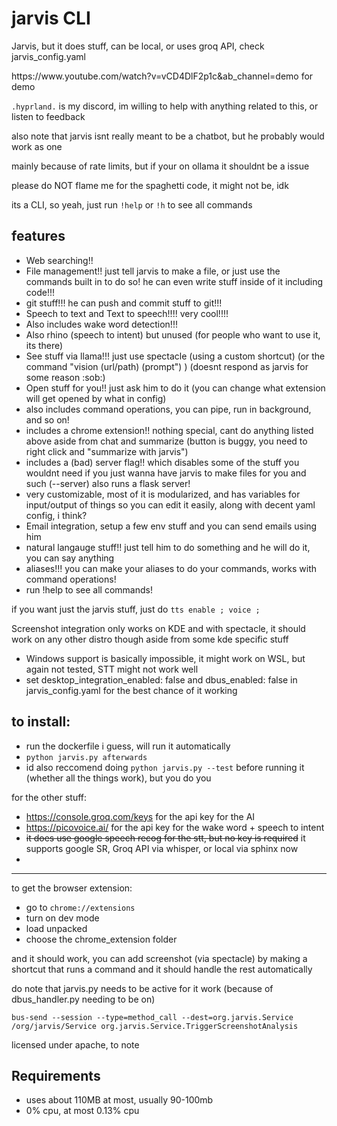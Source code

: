 <h1>jarvis CLI</h1>

<p>Jarvis, but it does stuff, can be local, or uses groq API, check jarvis_config.yaml</p>
https://www.youtube.com/watch?v=vCD4DlF2p1c&ab_channel=demo for demo
<p><code>.hyprland.</code> is my discord, im willing to help with anything related to this, or listen to feedback <p>
<p>also note that jarvis isnt really meant to be a chatbot, but he probably would work as one</p>
<p>mainly because of rate limits, but if your on ollama it shouldnt be a issue</p>

<p>please do NOT flame me for the spaghetti code, it might not be, idk</p>

<p>its a CLI, so yeah, just run <code>!help</code> or <code>!h</code> to see all commands</p>

<h2>features</h2>
<ul>
  <li>Web searching!!</li>
  <li>File management!! just tell jarvis to make a file, or just use the commands built in to do so! he can even write stuff inside of it including code!!!</li>
  <li>git stuff!!! he can push and commit stuff to git!!!</li>
  <li>Speech to text and Text to speech!!!! very cool!!!!</li>
  <li>Also includes wake word detection!!!</li>
  <li>Also rhino (speech to intent) but unused (for people who want to use it, its there)</li>
  <li>See stuff via llama!!! just use spectacle (using a custom shortcut) (or the command "vision (url/path) (prompt") ) (doesnt respond as jarvis for some reason :sob:)</li>
  <li>Open stuff for you!! just ask him to do it (you can change what extension will get opened by what in config)</li>
  <li>also includes command operations, you can pipe, run in background, and so on!</li>
  <li>includes a chrome extension!! nothing special, cant do anything listed above aside from chat and summarize (button is buggy, you need to right click and "summarize with jarvis")</li>
  <li>includes a (bad) server flag!! which disables some of the stuff you wouldnt need if you just wanna have jarvis to make files for you and such (--server) also runs a flask server!</li>
  <li>very customizable, most of it is modularized, and has variables for input/output of things so you can edit it easily, along with decent yaml config, i think?</li>
  <li>Email integration, setup a few env stuff and you can send emails using him</li>
  <li>natural langauge stuff!! just tell him to do something and he will do it, you can say anything</li>
  <li>aliases!!! you can make your aliases to do your commands, works with command operations!</li>
  <li>run !help to see all commands!</li>
</ul>

<p>if you want just the jarvis stuff, just do <code>tts enable ; voice ;</code></p>

<p>Screenshot integration only works on KDE and with spectacle, it should work on any other distro though aside from some kde specific stuff</p>
<ul>
  <li>Windows support is basically impossible, it might work on WSL, but again not tested, STT might not work well</li>
 <li>set desktop_integration_enabled: false and dbus_enabled: false in jarvis_config.yaml for the best chance of it working</li>
</ul>

<h2>to install:</h2>
<ul>
  <li> run the dockerfile i guess, will run it automatically</li>
  <li><code>python jarvis.py afterwards</code></li>
  <li>id also reccomend doing <code>python jarvis.py --test</code> before running it (whether all the things work), but you do you</li>
</ul>

<p>for the other stuff:</p>
<ul>
  <li><a href="https://console.groq.com/keys">https://console.groq.com/keys</a> for the api key for the AI </li>
  <li><a href="https://picovoice.ai/">https://picovoice.ai/</a> for the api key for the wake word + speech to intent</li>
  <li><s>it does use google speech recog for the stt, but no key is required</s> it supports google SR, Groq API via whisper, or local via sphinx now</li>

  <li><you will have to do it manuallly, for the wake word, train it on your voice (i think) and same for speech to intent, you need to do your own connection stuff></li>
</ul>

<hr>

<p>to get the browser extension:</p>
<ul>
  <li>go to <code>chrome://extensions</code></li>
  <li>turn on dev mode</li>
  <li>load unpacked</li>
  <li>choose the chrome_extension folder</li>
</ul>

<p>and it should work, you can add screenshot (via spectacle) by making a shortcut that runs a command and it should handle the rest automatically</p>
<p>do note that jarvis.py needs to be active for it work (because of dbus_handler.py needing to be on)</p>
<pre><code>bus-send --session --type=method_call --dest=org.jarvis.Service /org/jarvis/Service org.jarvis.Service.TriggerScreenshotAnalysis</code></pre>

<p>licensed under apache, to note</p>
<h2>Requirements</h2>
<ul>
  <li>uses about 110MB at most, usually 90-100mb</li>
  <li>0% cpu, at most 0.13% cpu</li>
</ul>
